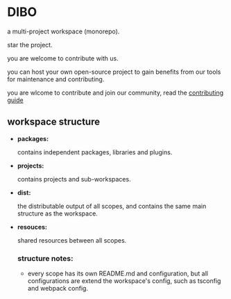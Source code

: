 # DIBO

a multi-project workspace (monorepo).

star the project.

you are welcome to contribute with us.

you can host your own open-source project to gain benefits from our tools for maintenance and contributing.

you are wlcome to contribute and join our community, read the [contributing guide](/CONTRIBUTING.md)

## workspace structure
- **packages:**

  contains independent packages, libraries and plugins.

- **projects:**

  contains projects and sub-workspaces.

- **dist:**
 
  the distributable output of all scopes, and contains the same main structure as the workspace.

- **resouces:**

  shared resources between all scopes.

  ### structure notes:
  - every scope has its own README.md and configuration, but all configurations are extend the workspace's config, such as tsconfig and webpack config.





